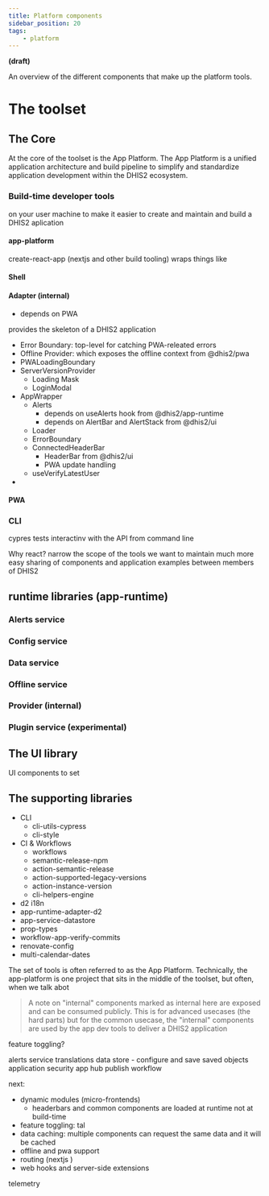 ```yaml
---
title: Platform components
sidebar_position: 20
tags:
    - platform
---
```


**(draft)**

An overview of the different components that make up the platform tools.

# The toolset

## The Core

At the core of the toolset is the App Platform. The App Platform is a unified application architecture and build pipeline to simplify and standardize application development within the DHIS2 ecosystem.

### Build-time developer tools

on your user machine to make it easier to create and maintain and build a DHIS2 aplication

#### app-platform

create-react-app (nextjs and other build tooling) wraps things like

#### Shell

#### Adapter (internal)

- depends on PWA

provides the skeleton of a DHIS2 application

- Error Boundary: top-level for catching PWA-releated errors
- Offline Provider: which exposes the offline context from @dhis2/pwa
- PWALoadingBoundary
- ServerVersionProvider
  - Loading Mask
  - LoginModal
- AppWrapper
  - Alerts
    - depends on useAlerts hook from @dhis2/app-runtime
    - depends on AlertBar and AlertStack from @dhis2/ui
  - Loader
  - ErrorBoundary
  - ConnectedHeaderBar
    - HeaderBar from @dhis2/ui
    - PWA update handling
  - useVerifyLatestUser
-

#### PWA

### CLI

cypres tests
interactinv with the API from command line

Why react?
narrow the scope of the tools we want to maintain
much more easy sharing of components and application examples between members of DHIS2

## runtime libraries (app-runtime)

### Alerts service

### Config service

### Data service

### Offline service

### Provider (internal)

### Plugin service (experimental)

## The UI library

UI components to set

## The supporting libraries

- CLI
  - cli-utils-cypress
  - cli-style
- CI & Workflows
  - workflows
  - semantic-release-npm
  - action-semantic-release
  - action-supported-legacy-versions
  - action-instance-version
  - cli-helpers-engine
- d2 i18n
- app-runtime-adapter-d2
- app-service-datastore
- prop-types
- workflow-app-verify-commits
- renovate-config
- multi-calendar-dates

The set of tools is often referred to as the App Platform. Technically, the app-platform is one project that sits in the middle of the toolset, but often, when we talk abot

> A note on "internal"
> components marked as internal here are exposed and can be consumed publicly. This is for advanced usecases (the hard parts) but for the common usecase, the "internal" components are used by the app dev tools to deliver a DHIS2 application

feature toggling?

alerts service
translations
data store - configure and save saved objects
application security
app hub publish workflow

next:

- dynamic modules (micro-frontends)
  - headerbars and common components are loaded at runtime not at build-time
- feature toggling: tal
- data caching: multiple components can request the same data and it will be cached
- offline and pwa support
- routing (nextjs )
- web hooks and server-side extensions

telemetry
